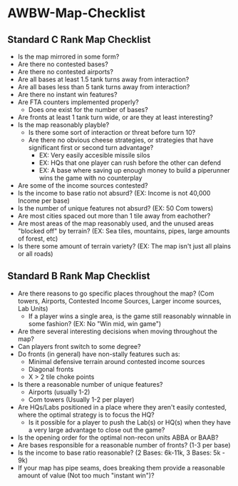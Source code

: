# AWBW-Map-Checklist

## Standard C Rank Map Checklist
- Is the map mirrored in some form?
- Are there no contested bases?
- Are there no contested airports?
- Are all bases at least 1.5 tank turns away from interaction?
- Are all bases less than 5 tank turns away from interaction?
- Are there no instant win features?
- Are FTA counters implemented properly?
  - Does one exist for the number of bases?
- Are fronts at least 1 tank turn wide, or are they at least interesting?
- Is the map reasonably playble?
  - Is there some sort of interaction or threat before turn 10?
  - Are there no obvious cheese strategies, or strategies that have significant first or second turn advantage?
    - EX: Very easily accesible missile silos
    - EX: HQs that one player can rush before the other can defend
    - EX: A base where saving up enough money to build a piperunner wins the game with no counterplay
- Are some of the income sources contested?
- Is the income to base ratio not absurd? (EX: Income is not 40,000 Income per base)
- Is the number of unique features not absurd? (EX: 50 Com towers)
- Are most cities spaced out more than 1 tile away from eachother?
- Are most areas of the map reasonably used, and the unused areas "blocked off" by terrain? (EX: Sea tiles, mountains, pipes, large amounts of forest, etc)
- Is there some amount of terrain variety? (EX: The map isn't just all plains or all roads)

## Standard B Rank Map Checklist
- Are there reasons to go specific places throughout the map? (Com towers, Airports, Contested Income Sources, Larger income sources, Lab Units)
    - If a player wins a single area, is the game still reasonably winnable in some fashion? (EX: No "Win mid, win game")
- Are there several interesting decisions when moving throughout the map?
- Can players front switch to some degree?
- Do fronts (in general) have non-stally features such as:
  - Minimal defensive terrain around contested income sources
  - Diagonal fronts
  - X > 2 tile choke points
- Is there a reasonable number of unique features?
  - Airports (usually 1-2)
  - Com towers (Usually 1-2 per player)
- Are HQs/Labs positioned in a place where they aren't easily contested, where the optimal strategy is to focus the HQ?
    - Is it possible for a player to push the Lab(s) or HQ(s) when they have a very large advantage to close out the game?
- Is the opening order for the optimal non-recon units ABBA or BAAB?
- Are bases responsible for a reasonable number of fronts? (1-3 per base)
- Is the income to base ratio reasonable? (2 Bases: 6k-11k, 3 Bases: 5k - 9k)
- If your map has pipe seams, does breaking them provide a reasonable amount of value (Not too much "instant win")?
